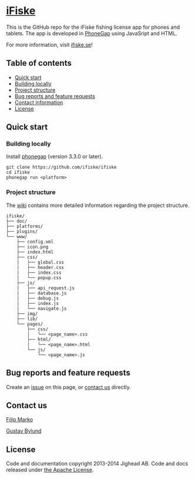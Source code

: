 # [iFiske](http://ifiske.se)
This is the GitHub repo for the iFiske fishing license app for phones and tablets. 
The app is developed in [PhoneGap](http://phonegap.com) using JavaSript and HTML.

For more information, visit [ifiske.se](http://ifiske.se)!
## Table of contents
- [Quick start](#quick-start)
 - [Building locally](#building-locally)
 - [Project structure](#project-structure)
- [Bug reports and feature requests](#bug-reports-and-feature-requests)
- [Contact information](#contact-us)
- [License](#license)

## Quick start
### Building locally
Install [phonegap](http://phonegap.com) (version 3.3.0 or later).
````Shell
git clone https://github.com/ifiske/ifiske
cd ifiske
phonegap run <platform>
````
### Project structure
The [wiki](http://github.com/ifiske/iFiske/wiki/Folder-structure) contains more detailed information regarding the project structure. 
```
ifiske/
├── doc/
├── platforms/
├── plugins/
└── www/
    ├── config.xml
    ├── icon.png
    ├── index.html
    ├── css/
    |   ├── global.css
    |   ├── header.css
    |   ├── index.css
    |   └── popup.css
    ├── js/
    |   ├── api_request.js
    |   ├── database.js
    |   ├── debug.js
    |   ├── index.js
    |   └── navigate.js
    ├── img/
    ├── lib/
    └── pages/
        ├── css/
        |   └── <page_name>.css
        ├── html/
        |   └── <page_name>.html
        └── js/
            └── <page_name>.js
```
## Bug reports and feature requests
Create an [issue](http://github.com/ifiske/iFiske/issues/new) on this page, or [contact us](#contact-us) directly.
## Contact us
[Filip Marko](http://github.com/knarko)

[Gustav Bylund](http://github.com/maistho)

## License
Code and documentation copyright 2013-2014 Jighead AB. Code and docs released under [the Apache License](LICENSE).

